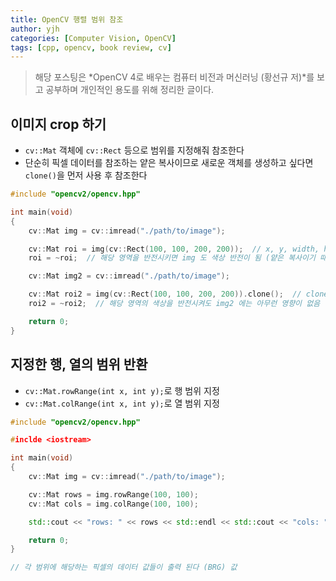 ```yaml
---
title: OpenCV 행렬 범위 참조
author: yjh
categories: [Computer Vision, OpenCV]
tags: [cpp, opencv, book review, cv]
---
```


> 해당 포스팅은 *OpenCV 4로 배우는 컴퓨터 비전과 머신러닝 (황선규 저)*를 보고 공부하며 개인적인 용도를 위해 정리한 글이다.

## 이미지 crop 하기

- `cv::Mat` 객체에 `cv::Rect` 등으로 범위를 지정해줘 참조한다
- 단순히 픽셀 데이터를 참조하는 얕은 복사이므로 새로운 객체를 생성하고 싶다면 `clone()`을 먼저 사용 후 참조한다

```cpp
#include "opencv2/opencv.hpp"

int main(void)
{
    cv::Mat img = cv::imread("./path/to/image");

    cv::Mat roi = img(cv::Rect(100, 100, 200, 200));  // x, y, width, height
    roi = ~roi;  // 해당 영역을 반전시키면 img 도 색상 반전이 됨 (얕은 복사이기 때문)

    cv::Mat img2 = cv::imread("./path/to/image");

    cv::Mat roi2 = img(cv::Rect(100, 100, 200, 200)).clone();  // clone() 을 통해 객체 복사
    roi2 = ~roi2;  // 해당 영역의 색상을 반전시켜도 img2 에는 아무런 영향이 없음 (깊은 복사로 객체를 복사했기 때문)

    return 0;
}
```

## 지정한 행, 열의 범위 반환

- `cv::Mat.rowRange(int x, int y);`로 행 범위 지정
- `cv::Mat.colRange(int x, int y);`로 열 범위 지정

```cpp
#include "opencv2/opencv.hpp"

#inclde <iostream>

int main(void)
{
    cv::Mat img = cv::imread("./path/to/image");

    cv::Mat rows = img.rowRange(100, 100);
    cv::Mat cols = img.colRange(100, 100);

    std::cout << "rows: " << rows << std::endl << std::cout << "cols: " << cols << std::endl;

    return 0;
}

// 각 범위에 해당하는 픽셀의 데이터 값들이 출력 된다 (BRG) 값
```
